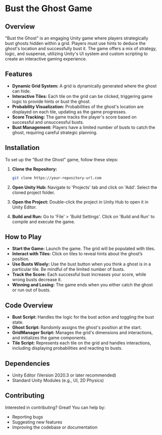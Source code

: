 # Bust the Ghost Game

## Overview

"Bust the Ghost" is an engaging Unity game where players strategically bust ghosts hidden within a grid. Players must use hints to deduce the ghost's location and successfully bust it. The game offers a mix of strategy, logic, and suspense, utilizing Unity's UI system and custom scripting to create an interactive gaming experience.

## Features

- **Dynamic Grid System:** A grid is dynamically generated where the ghost can hide.
- **Interactive Tiles:** Each tile on the grid can be clicked, triggering game logic to provide hints or bust the ghost.
- **Probability Visualization:** Probabilities of the ghost's location are displayed on each tile, updating as the game progresses.
- **Score Tracking:** The game tracks the player's score based on successful and unsuccessful busts.
- **Bust Management:** Players have a limited number of busts to catch the ghost, requiring careful strategic planning.

## Installation

To set up the "Bust the Ghost" game, follow these steps:

1. **Clone the Repository:**
   ```bash
   git clone https://your-repository-url.com
   ```

2. **Open Unity Hub:**
   Navigate to 'Projects' tab and click on 'Add'. Select the cloned project folder.

3. **Open the Project:**
   Double-click the project in Unity Hub to open it in Unity Editor.

4. **Build and Run:**
   Go to 'File' > 'Build Settings'. Click on 'Build and Run' to compile and execute the game.

## How to Play

- **Start the Game:** Launch the game. The grid will be populated with tiles.
- **Interact with Tiles:** Click on tiles to reveal hints about the ghost’s position.
- **Use Busts Wisely:** Use the bust button when you think a ghost is in a particular tile. Be mindful of the limited number of busts.
- **Track the Score:** Each successful bust increases your score, while wrong busts decrease it.
- **Winning and Losing:** The game ends when you either catch the ghost or run out of busts.

## Code Overview

- **Bust Script:** Handles the logic for the bust action and toggling the bust state.
- **Ghost Script:** Randomly assigns the ghost's position at the start.
- **GridManager Script:** Manages the grid's dimensions and interactions, and initializes the game components.
- **Tile Script:** Represents each tile on the grid and handles interactions, including displaying probabilities and reacting to busts.

## Dependencies

- Unity Editor (Version 2020.3 or later recommended)
- Standard Unity Modules (e.g., UI, 2D Physics)

## Contributing

Interested in contributing? Great! You can help by:

- Reporting bugs
- Suggesting new features
- Improving the codebase or documentation
